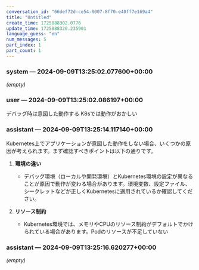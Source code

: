 ```yaml
---
conversation_id: "66def72d-ce54-8007-8f70-e40ff7e169a4"
title: "Untitled"
create_time: 1725888302.0776
update_time: 1725888320.235901
language_guess: "en"
num_messages: 5
part_index: 1
part_count: 1
---
```


### system — 2024-09-09T13:25:02.077600+00:00

_(empty)_

### user — 2024-09-09T13:25:02.086197+00:00

デバッグ時は意図した動作する
K8sでは動作がおかしい

### assistant — 2024-09-09T13:25:14.117140+00:00

Kubernetes上でアプリケーションが意図した動作をしない場合、いくつかの原因が考えられます。まず確認すべきポイントは以下の通りです。

1. **環境の違い**
   - デバッグ環境（ローカルや開発環境）とKubernetes環境の設定が異なることが原因で動作が変わる場合があります。環境変数、設定ファイル、シークレットなどが正しくKubernetesに適用されているか確認してください。

2. **リソース制約**
   - Kubernetes環境では、メモリやCPUのリソース制約がデフォルトでかけられている場合があります。Podのリソースが不足していない

### assistant — 2024-09-09T13:25:16.620277+00:00

_(empty)_

